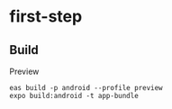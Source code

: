 # first-step

## Build

Preview

```
eas build -p android --profile preview
expo build:android -t app-bundle
```
